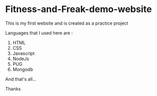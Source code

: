 # Fitness-and-Freak-demo-website
This is my first website and is created as a practice project

Languages that I used here are : 
1) HTML
2) CSS
3) Javascript
4) NodeJs
5) PUG
6) Mongodb

And that's all...

Thanks 
